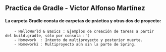 ## Practica de Gradle - Victor Alfonso Martínez

#### La carpeta Gradle consta de carpetas de práctica y otras dos de proyecto:
             
        - HelloWorld & Basics : Ejemplos de creación de tareas a partir del build.gradle, sólo por consola :'(
        - Homework  : Intento de multiproyecto y posterior muerte.
        - Homework2 : Multiproyecto aún sin la parte de Spring.
        
